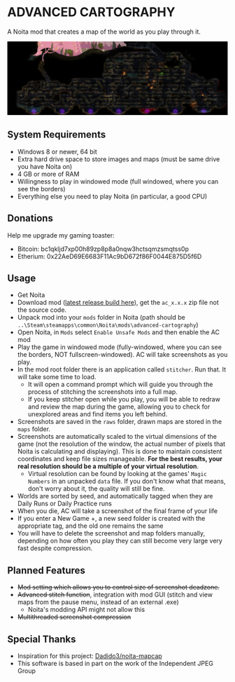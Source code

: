 # ADVANCED CARTOGRAPHY
A Noita mod that creates a map of the world as you play through it.

![banner](examples/banner_compressed.jpg)

## System Requirements

- Windows 8 or newer, 64 bit
- Extra hard drive space to store images and maps (must be same drive you have Noita on)
- 4 GB or more of RAM
- Willingness to play in windowed mode (full windowed, where you can see the borders)
- Everything else you need to play Noita (in particular, a good CPU)

## Donations

Help me upgrade my gaming toaster:

- Bitcoin: bc1qkljd7xp00h89zp8p8a0nqw3hctsqmzsmqtss0p
- Etherium: 0x22AeD69E6683F11Ac9bD672f86F0044E875D5f6D

## Usage

- Get Noita
- Download mod ([latest release build here](https://github.com/d0ng1er/advanced_cartography/releases)), get the `ac_x.x.x` zip file not the source code.
- Unpack mod into your `mods` folder in Noita (path should be `..\Steam\steamapps\common\Noita\mods\advanced-cartography`)
- Open Noita, in `Mods` select `Enable Unsafe Mods` and then enable the AC mod
- Play the game in windowed mode (fully-windowed, where you can see the borders, NOT fullscreen-windowed). AC will take screenshots as you play.
- In the mod root folder there is an application called `stitcher`. Run that. It will take some time to load.
    - It will open a command prompt which will guide you through the process of stitching the screenshots into a full map.
    - If you keep stitcher open while you play, you will be able to redraw and review the map during the game, allowing you to check for unexplored areas and find items you left behind.
- Screenshots are saved in the `raws` folder, drawn maps are stored in the `maps` folder.
- Screenshots are automatically scaled to the virtual dimensions of the game (not the resolution of the window, the actual number of pixels that Noita is calculating and displaying). This is done to maintain consistent coordinates and keep file sizes manageable. **For the best results, your real resolution should be a multiple of your virtual resolution**.
    - Virtual resolution can be found by looking at the games' `Magic Numbers` in an unpacked `data` file. If you don't know what that means, don't worry about it, the quality will still be fine. 
- Worlds are sorted by seed, and automatically tagged when they are Daily Runs or Daily Practice runs
- When you die, AC will take a screenshot of the final frame of your life
- If you enter a New Game +, a new seed folder is created with the appropriate tag, and the old one remains the same
- You will have to delete the screenshot and map folders manually, depending on how often you play they can still become very large very fast despite compression.

## Planned Features

- ~~Mod setting which allows you to control size of screenshot deadzone.~~ 
- ~~Advanced stitch function~~, integration with mod GUI (stitch and view maps from the pause menu, instead of an external .exe)
    - Noita's modding API might not allow this
- ~~Multithreaded screenshot compression~~

## Special Thanks

- Inspiration for this project: [Dadido3/noita-mapcap](https://github.com/Dadido3/noita-mapcap)
- This software is based in part on the work of the Independent JPEG Group
